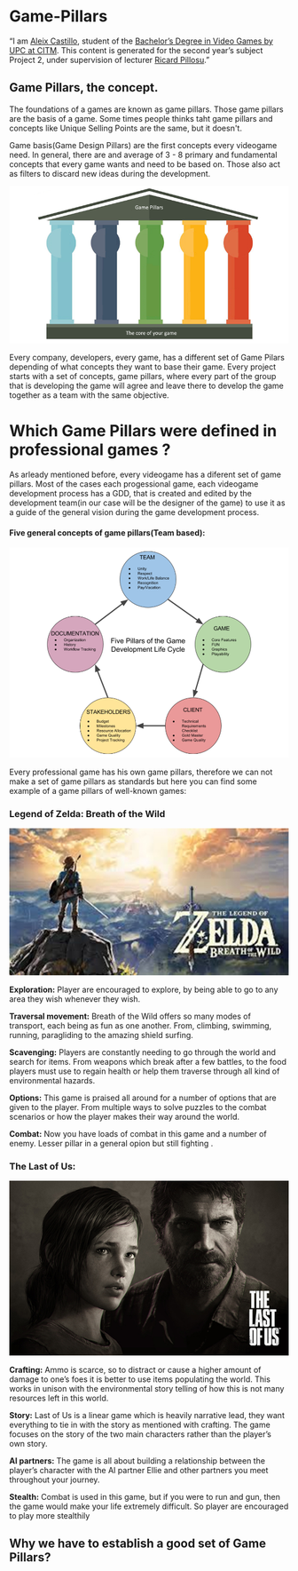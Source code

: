 # Game-Pillars

“I am [Aleix Castillo](https://www.linkedin.com/in/aleixcastillo), student of the [Bachelor’s Degree in Video Games by UPC at CITM](https://www.citm.upc.edu/ing/estudis/graus-videojocs/). This content is generated for the second year’s subject Project 2, under supervision of lecturer [Ricard Pillosu](https://es.linkedin.com/in/ricardpillosu).”



## Game Pillars, the concept.


The foundations of a games are known as game pillars. Those game pillars are the basis of a game.
Some times people thinks taht game pillars and concepts like Unique Selling Points are the same, but it doesn't.

Game basis(Game Design Pillars) are the first concepts every videogame need. In general, there are and average of 3 - 8 primary and fundamental concepts that every game wants and need to be based on. Those also act as filters to discard new ideas during the development.

![](https://github.com/AleixCas95/Game-Pillars/blob/master/docs/pillars%20of%20a%20gaee.png) 

Every company, developers, every game, has a different set of Game Pilars depending of what concepts they want to base their game.
Every project starts with a set of concepts, game pillars, where every part of the group that is developing the game will agree and leave there to develop the game together as a team with the same objective.


# Which Game Pillars were defined in professional games ?

As arleady mentioned before, every videogame has a diferent set of game pillars. 
Most of the cases each progessional game, each videogame development process has a GDD, that is created and edited by the development team(in our case will be the designer of the game) to  use it as a guide of the general vision during the game development process.

#### Five general concepts of game pillars(Team based):
![](https://github.com/AleixCas95/Game-Pillars/blob/master/docs/concepts%20game%20pillars.png)

Every professional game has his own game pillars, therefore we can not make a set of game pillars as standards but here you can find some example of a game pillars of well-known games:

### Legend of Zelda: Breath of the Wild

![](https://github.com/AleixCas95/Game-Pillars/blob/master/docs/Zelda.jpg)

__Exploration:__ Player are encouraged to explore, by being able to go to any area they wish whenever they wish.

__Traversal movement:__  Breath of the Wild offers so many modes of transport, each being as fun as one another. From, climbing, swimming, running, paragliding to the amazing shield surfing.

__Scavenging:__ Players are constantly needing to go through the world and search for items. From weapons which break after a few battles, to the food players must use to regain health or help them traverse through all kind of environmental hazards.

__Options:__ This game is praised all around for a number of options that are given to the player. From multiple ways to solve puzzles to the combat scenarios or how the player makes their way around the world.

__Combat:__ Now you have loads of combat in this game and a number of enemy. Lesser pillar in a general opion but still fighting .

### The Last of Us:

![](https://github.com/AleixCas95/Game-Pillars/blob/master/docs/LoU.jpg)

__Crafting:__ Ammo is scarce, so to distract or cause a higher amount of damage to one’s foes it is better to use items populating the world. This works in unison with the environmental story telling of how this is not many resources left in this world.

__Story:__ Last of Us is a linear game which is heavily narrative lead, they want everything to tie in with the story as mentioned with crafting. The game focuses on the story of the two main characters rather than the player’s own story.

__AI partners:__ The game is all about building a relationship between the player’s character with the AI partner Ellie and other partners you meet throughout your journey.

__Stealth:__ Combat is used in this game, but if you were to run and gun, then the game would make your life extremely difficult. So player are encouraged to play more stealthily

## Why we have to establish a good set of Game Pillars?


